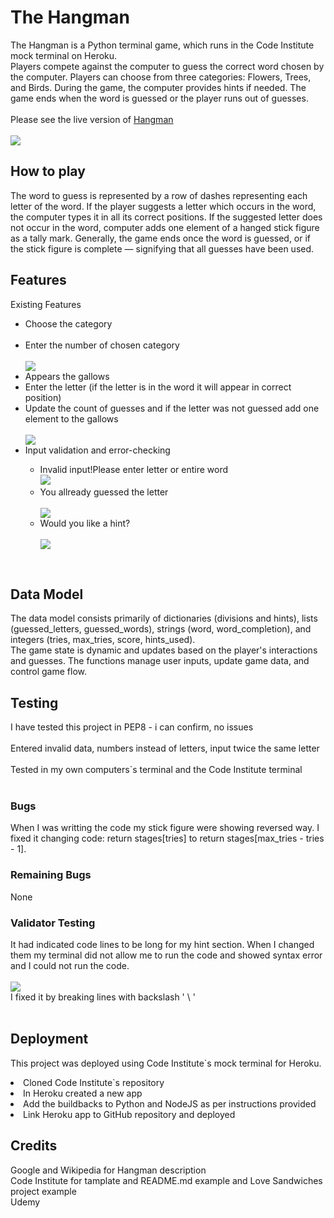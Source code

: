 # The Hangman
The Hangman is a Python terminal game, which runs in the Code Institute mock terminal on Heroku. <br> Players compete against the computer to guess the correct word chosen by the computer. Players can choose from three categories: Flowers, Trees, and Birds. During the game, the computer provides hints if needed. The game ends when the word is guessed or the player runs out of guesses. <br><br> Please see the live version of [Hangman](https://hangman12-8daeb7aeaeed.herokuapp.com/) <br><br>
<img src="assets/pictures/response.png">

## How to play
The word to guess is represented by a row of dashes representing each letter of the word. If the player suggests a letter which occurs in the word, the computer types it in all its correct positions. If the suggested letter does not occur in the word, computer adds one element of a hanged stick figure as a tally mark. Generally, the game ends once the word is guessed, or if the stick figure is complete — signifying that all guesses have been used.

## Features
Existing Features
<ul><li>Choose the category</li><br>
<li>Enter the number of chosen category</li><br>
<img src="assets/pictures/startgame.png"><br>
<li>Appears the gallows</li>
<li>Enter the letter (if the letter is in the word it will appear in correct position)</li>
<li>Update the count of guesses and if the letter was not guessed add one element to the gallows</li><br>
<img src="assets/pictures/guesses.png"><br>
<li>Input validation and error-checking</li>
<ul><li>Invalid input!Please enter letter or entire word<br>
<img src="assets/pictures/invalidinput.png"><br>
<li>You allready guessed the letter</li><br>
<img src="assets/pictures/secondletter.png"><br>
<li>Would you like a hint?</li><br>
<img src="assets/pictures/hint.png"></ul></ul><br>

## Data Model
The data model consists primarily of dictionaries (divisions and hints), lists (guessed_letters, guessed_words), strings (word, word_completion), and integers (tries, max_tries, score, hints_used).<br>
The game state is dynamic and updates based on the player's interactions and guesses.
The functions manage user inputs, update game data, and control game flow.<br>

## Testing
I have tested this project in PEP8 - i can confirm, no issues<br><br>
Entered invalid data, numbers instead of letters, input twice the same letter<br><br>
Tested in my own computers`s terminal and the Code Institute terminal<br><br>

### Bugs
When I was writting the code my stick figure were showing reversed way. I fixed it changing code: return stages[tries] to return stages[max_tries - tries - 1].

### Remaining Bugs
None

### Validator Testing
It had indicated code lines to be long for my hint section. When I changed them my terminal did not allow me to run the code and showed syntax error and I could not run the code.<br><br>
<img src="assets/pictures/bugs.png"><br> I fixed it by breaking lines with backslash ' \ ' <br><br>

## Deployment
This project was deployed using Code Institute`s mock terminal for Heroku.
<li>Cloned Code Institute`s repository</li>
<li>In Heroku created a new app</li>
<li>Add the buildbacks to Python and NodeJS as per instructions provided</li>
<li>Link Heroku app to GitHub repository and deployed</li>

## Credits
Google and Wikipedia for Hangman description<br>
Code Institute for tamplate and README.md example and Love Sandwiches project example<br>
Udemy